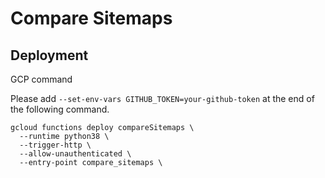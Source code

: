 # Compare Sitemaps

## Deployment

GCP command

Please add `--set-env-vars GITHUB_TOKEN=your-github-token` at the end of the following command.


```
gcloud functions deploy compareSitemaps \
  --runtime python38 \
  --trigger-http \
  --allow-unauthenticated \
  --entry-point compare_sitemaps \
```